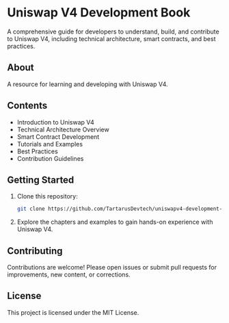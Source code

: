 # Uniswap V4 Development Book

A comprehensive guide for developers to understand, build, and contribute to Uniswap V4, including technical architecture, smart contracts, and best practices.

## About

A resource for learning and developing with Uniswap V4.

## Contents

- Introduction to Uniswap V4
- Technical Architecture Overview
- Smart Contract Development
- Tutorials and Examples
- Best Practices
- Contribution Guidelines

## Getting Started

1. Clone this repository:
   ```bash
   git clone https://github.com/TartarusDevtech/uniswapv4-development-book.git
   ```
2. Explore the chapters and examples to gain hands-on experience with Uniswap V4.

## Contributing

Contributions are welcome! Please open issues or submit pull requests for improvements, new content, or corrections.

## License

This project is licensed under the MIT License.
